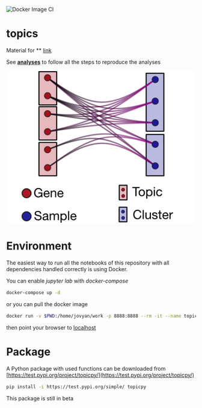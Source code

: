 ![Docker Image CI](https://github.com/fvalle1/topics/workflows/Docker%20Image%20CI/badge.svg?branch=master)

# topics
Material for ** [link](arxiv.org/)

See **[analyses](analyses.md)** to follow all the steps to reproduce the analyses

![bipartite_network](bipartite_network.png)

# Environment
The easiest way to run all the notebooks of this repository with all dependencies handled correctly is using Docker.

You can enable *jupyter lab* with *docker-compose*
```bash
docker-compose up -d
```

or you can pull the docker image
```bash
docker run -v $PWD:/home/jovyan/work -p 8888:8888 --rm -it --name topic_models docker.pkg.github.com/fvalle1/topics/topicmodel:latest
```

then point your browser to [localhost](localhost:8888)

# Package
A Python package with used functions can be downloaded from [https://test.pypi.org/project/topicpy/](https://test.pypi.org/project/topicpy/)
```bash
pip install -i https://test.pypi.org/simple/ topicpy
```
This package is still in beta
